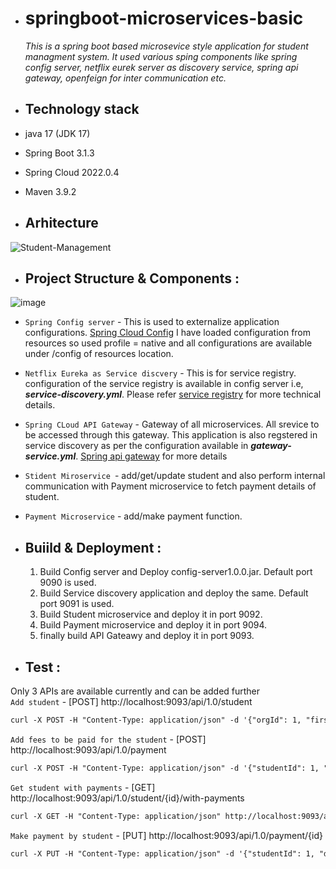 - # springboot-microservices-basic  
  _This is a spring boot based microsevice style application for student managment system. It used various sping components like spring config server, netflix eurek server as discovery service, spring api gateway, openfeign for inter communication etc._
    
- ## Technology stack
- java 17 (JDK 17)
- Spring Boot 3.1.3
- Spring Cloud 2022.0.4
- Maven 3.9.2

- ## Arhitecture
![Student-Management](https://github.com/mail2mrcm/tech4all/assets/118661926/4104fa46-8183-4b7c-83a5-f8afc0f764ca)


- ## Project Structure & Components  :
![image](https://github.com/mail2mrcm/tech4all/assets/118661926/a567b87c-0729-44aa-bf43-283a66fecb62)
  - `Spring Config server` - This is used to externalize application configurations. [Spring Cloud Config](https://docs.spring.io/spring-cloud-config/docs/current/reference/html/)
  I have loaded configuration from resources so used profile = native and all configurations are available under /config of resources location.
    
  - `Netflix Eureka as Service discvery` - This is for service registry. configuration of the service registry is available in config server i.e, ***service-discovery.yml***. Please 
  refer [service registry](https://spring.io/guides/gs/service-registration-and-discovery/) for more technical details.
  - `Spring CLoud API Gateway` - Gateway of all microservices.  All srevice to be accessed through this gateway. This application is also regstered in service discovery as per the 
  configuration available in ***gateway-service.yml***. [Spring api gateway](https://spring.io/guides/gs/gateway/) for more details
  - `Stident Miroservice `- add/get/update student and also perform internal communication with Payment microservice to fetch payment details of student.
  - `Payment Microservice` - add/make payment function.
    
- ## Buiild & Deployment  :
  1. Build Config server and Deploy config-server1.0.0.jar. Default port 9090 is used.
  2. Build Service discovery application and deploy the same. Default port 9091 is used.
  3. Build Student microservice and deploy it in port 9092.
  4. Build Payment microservice and deploy it in port 9094.
  5. finally build API Gateawy and deploy it in port 9093.
     
- ## Test :
 Only 3 APIs are available currently and can be added further <br/> 
 `Add student` - [POST] http://localhost:9093/api/1.0/student <br/>
 ```diff
 curl -X POST -H "Content-Type: application/json" -d '{"orgId": 1, "firstName": "chandan", "lastName": "maity", "gender": "male"}' http://localhost:9093/api/1.0/student/
 ```
 `Add fees to be paid for the student` - [POST] http://localhost:9093/api/1.0/payment <br/>
  ```diff
 curl -X POST -H "Content-Type: application/json" -d '{"studentId": 1, "description": "Semister Fees", "amount": 5000.0, "status": "pending"}' http://localhost:9093/api/1.0/payment/
 ```
 `Get student with payments` - [GET] http://localhost:9093/api/1.0/student/{id}/with-payments <br/>
 ```diff
 curl -X GET -H "Content-Type: application/json" http://localhost:9093/api/1.0/student/{id}/with-payments
 ``` 
 `Make payment by student` - [PUT] http://localhost:9093/api/1.0/payment/{id} <br/>
  ```diff
 curl -X PUT -H "Content-Type: application/json" -d '{"studentId": 1, "description": "Semister Fees", "amount": 5000.0, "status": "paid"}' http://localhost:9093/api/1.0/payment/1/
 ``` 
 
     
